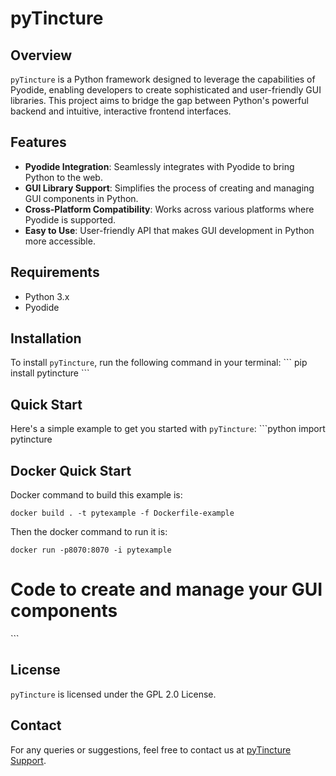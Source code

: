 # pyTincture

## Overview
`pyTincture` is a Python framework designed to leverage the capabilities of Pyodide, enabling developers to create sophisticated and user-friendly GUI libraries. This project aims to bridge the gap between Python's powerful backend and intuitive, interactive frontend interfaces.

## Features
- **Pyodide Integration**: Seamlessly integrates with Pyodide to bring Python to the web.
- **GUI Library Support**: Simplifies the process of creating and managing GUI components in Python.
- **Cross-Platform Compatibility**: Works across various platforms where Pyodide is supported.
- **Easy to Use**: User-friendly API that makes GUI development in Python more accessible.

## Requirements
- Python 3.x
- Pyodide

## Installation
To install `pyTincture`, run the following command in your terminal:
\`\`\`
pip install pytincture
\`\`\`

## Quick Start
Here's a simple example to get you started with `pyTincture`:
\`\`\`python
import pytincture

## Docker Quick Start
Docker command to build this example is:
~~~
docker build . -t pytexample -f Dockerfile-example
~~~
Then the docker command to run it is:
~~~
docker run -p8070:8070 -i pytexample
~~~

# Code to create and manage your GUI components
\`\`\`

## License
`pyTincture` is licensed under the GPL 2.0 License.

## Contact
For any queries or suggestions, feel free to contact us at [pyTincture Support](mailto:support@pytincture.com).

